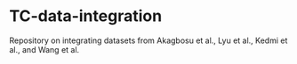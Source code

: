 # TC-data-integration

Repository on integrating datasets from Akagbosu et al., Lyu et al., Kedmi et al., and Wang et al.  
